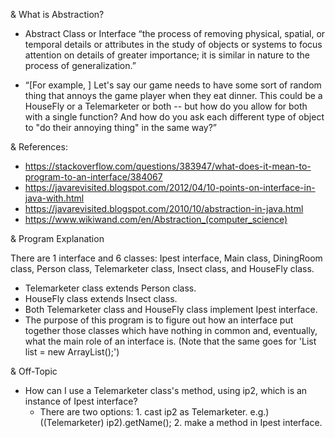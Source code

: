 & What is Abstraction?

- Abstract Class or Interface
“the process of removing physical, spatial, or temporal details or attributes in the study of objects or systems to focus attention on details of greater importance; it is similar in nature to the process of generalization.”

- “[For example, ] Let's say our game needs to have some sort of random thing that annoys the game player when they eat dinner. This could be a HouseFly or a Telemarketer or both -- but how do you allow for both with a single function? And how do you ask each different type of object to "do their annoying thing" in the same way?”
 
& References:

- https://stackoverflow.com/questions/383947/what-does-it-mean-to-program-to-an-interface/384067
- https://javarevisited.blogspot.com/2012/04/10-points-on-interface-in-java-with.html
- https://javarevisited.blogspot.com/2010/10/abstraction-in-java.html
- https://www.wikiwand.com/en/Abstraction_(computer_science)


& Program Explanation

There are 1 interface and 6 classes: Ipest interface, Main class, DiningRoom class, Person class, Telemarketer class, Insect class, and HouseFly class. 
- Telemarketer class extends Person class. 
- HouseFly class extends Insect class. 
- Both Telemarketer class and HouseFly class implement Ipest interface.
- The purpose of this program is to figure out how an interface put together those classes which have nothing in common and, eventually, what the main role of an interface is. (Note that the same goes for 'List<String> list = new ArrayList<String>();')
 
 
& Off-Topic
- How can I use a Telemarketer class's method, using ip2, which is an instance of Ipest interface? 
  - There are two options: 1. cast ip2 as Telemarketer. e.g.) ((Telemarketer) ip2).getName(); 2. make a method in Ipest interface. 
